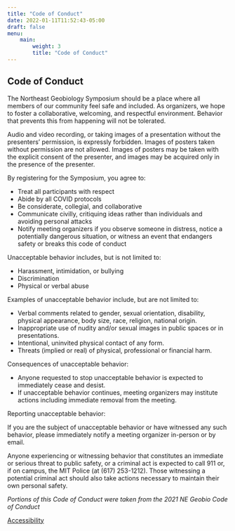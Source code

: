 ```yaml
---
title: "Code of Conduct"
date: 2022-01-11T11:52:43-05:00
draft: false
menu:
    main:
        weight: 3
        title: "Code of Conduct"
---
```

## Code of Conduct

The Northeast Geobiology Symposium should be a place where all members of our community feel safe and included. As organizers, we hope to foster a collaborative, welcoming, and respectful environment. Behavior that prevents this from happening will not be tolerated.  

Audio and video recording, or taking images of a presentation without the presenters’ permission, is expressly forbidden. Images of posters taken without permission are not allowed. Images of posters may be taken with the explicit consent of the presenter, and images may be acquired only in the presence of the presenter.  

By registering for the Symposium, you agree to:  
- Treat all participants with respect   
- Abide by all COVID protocols   
- Be considerate, collegial, and collaborative  
- Communicate civilly, critiquing ideas rather than individuals and avoiding personal attacks  
- Notify meeting organizers if you observe someone in distress, notice a potentially dangerous situation, or witness an event that endangers safety or breaks this code of conduct  

Unacceptable behavior includes, but is not limited to:  
- Harassment, intimidation, or bullying  
- Discrimination  
- Physical or verbal abuse  

Examples of unacceptable behavior include, but are not limited to:  
- Verbal comments related to gender, sexual orientation, disability, physical appearance, body size, race, religion, national origin.  
- Inappropriate use of nudity and/or sexual images in public spaces or in presentations.  
- Intentional, uninvited physical contact of any form.  
- Threats (implied or real) of physical, professional or financial harm.  

Consequences of unacceptable behavior:
- Anyone requested to stop unacceptable behavior is expected to immediately cease and desist.  
- If unacceptable behavior continues, meeting organizers may institute actions including immediate removal from the meeting.  

Reporting unacceptable behavior:  

If you are the subject of unacceptable behavior or have witnessed any such behavior, please immediately notify a meeting organizer in-person or by email.

Anyone experiencing or witnessing behavior that constitutes an immediate or serious threat to public safety, or a criminal act is expected to call 911 or, if on campus, the MIT Police (at (617) 253-1212). Those witnessing a potential criminal act should also take actions necessary to maintain their own personal safety.  

*Portions of this Code of Conduct were taken from the 2021 NE Geobio Code of Conduct*

<footer>
 <a href="https://accessibility.mit.edu">Accessibility</a>
</footer>
